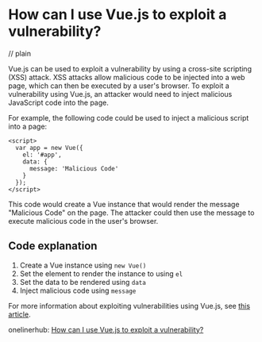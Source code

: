 # How can I use Vue.js to exploit a vulnerability?
// plain

Vue.js can be used to exploit a vulnerability by using a cross-site scripting (XSS) attack. XSS attacks allow malicious code to be injected into a web page, which can then be executed by a user's browser. To exploit a vulnerability using Vue.js, an attacker would need to inject malicious JavaScript code into the page.

For example, the following code could be used to inject a malicious script into a page:

```
<script>
  var app = new Vue({
    el: '#app',
    data: {
      message: 'Malicious Code'
    }
  });
</script>
```

This code would create a Vue instance that would render the message "Malicious Code" on the page. The attacker could then use the message to execute malicious code in the user's browser.

## Code explanation


1. Create a Vue instance using `new Vue()`
2. Set the element to render the instance to using `el`
3. Set the data to be rendered using `data`
4. Inject malicious code using `message`

For more information about exploiting vulnerabilities using Vue.js, see [this article](https://medium.com/@codecamp/cross-site-scripting-xss-in-vue-js-applications-d3b5d8f8f4b2).

onelinerhub: [How can I use Vue.js to exploit a vulnerability?](https://onelinerhub.com/vue.js/how-can-i-use-vue-js-to-exploit-a-vulnerability)